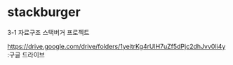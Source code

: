 # stackburger
3-1 자료구조 스택버거 프로젝트

https://drive.google.com/drive/folders/1yeitrKg4rUlH7uZf5dPjc2dhJvv0li4y :구글 드라이브
